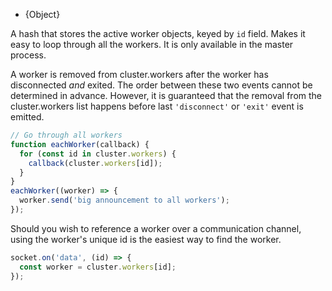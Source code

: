 <!-- YAML
added: v0.7.0
-->

* {Object}

A hash that stores the active worker objects, keyed by `id` field. Makes it
easy to loop through all the workers. It is only available in the master
process.

A worker is removed from cluster.workers after the worker has disconnected _and_
exited. The order between these two events cannot be determined in advance.
However, it is guaranteed that the removal from the cluster.workers list happens
before last `'disconnect'` or `'exit'` event is emitted.

```js
// Go through all workers
function eachWorker(callback) {
  for (const id in cluster.workers) {
    callback(cluster.workers[id]);
  }
}
eachWorker((worker) => {
  worker.send('big announcement to all workers');
});
```

Should you wish to reference a worker over a communication channel, using
the worker's unique id is the easiest way to find the worker.

```js
socket.on('data', (id) => {
  const worker = cluster.workers[id];
});
```

[`child_process.fork()`]: child_process.html#child_process_child_process_fork_modulepath_args_options
[`ChildProcess.send()`]: child_process.html#child_process_child_send_message_sendhandle_options_callback
[`disconnect`]: child_process.html#child_process_child_disconnect
[`kill`]: process.html#process_process_kill_pid_signal
[`server.close()`]: net.html#net_event_close
[`worker.exitedAfterDisconnect`]: #cluster_worker_exitedafterdisconnect
[Child Process module]: child_process.html#child_process_child_process_fork_modulepath_args_options
[child_process event: 'exit']: child_process.html#child_process_event_exit
[child_process event: 'message']: child_process.html#child_process_event_message
[`process` event: `'message'`]: process.html#process_event_message
